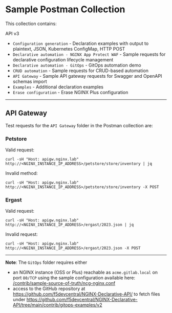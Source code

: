 # Sample Postman Collection

This collection contains:

API v3
- `Configuration generation` - Declaration examples with output to plaintext, JSON, Kubernetes ConfigMap, HTTP POST
- `Declarative automation - NGINX App Protect WAF` - Sample requests for declarative configuration lifecycle management
- `Declarative automation - GitOps` - GitOps automation demo
- `CRUD automation` - Sample requests for CRUD-based automation
- `API Gateway` - Sample API gateway requests for Swagger and OpenAPI schemas import
- `Examples` - Additional declaration examples
- `Erase configuration` - Erase NGINX Plus configuration

---

## API Gateway ##

Test requests for the `API Gateway` folder in the Postman collection are:

### Petstore ###

Valid request:

    curl -sH "Host: apigw.nginx.lab" http://<NGINX_INSTANCE_IP_ADDRESS>/petstore/store/inventory | jq

Invalid method:

    curl -sH "Host: apigw.nginx.lab" http://<NGINX_INSTANCE_IP_ADDRESS>/petstore/store/inventory -X POST

### Ergast ###

Valid request:

    curl -sH "Host: apigw.nginx.lab" http://<NGINX_INSTANCE_IP_ADDRESS>/ergast/2023.json | jq

Invalid request:

    curl -sH "Host: apigw.nginx.lab" http://<NGINX_INSTANCE_IP_ADDRESS>/ergast/2023.json -X POST


---

**Note**: The `GitOps` folder requires either
- an NGINX instance (OSS or Plus) reachable as `acme.gitlab.local` on port `80/TCP` using the sample configuration available here: [/contrib/sample-source-of-truth/ncg-nginx.conf](/contrib/sample-source-of-truth/ncg-nginx.conf)
- access to the GitHub repository at https://github.com/f5devcentral/NGINX-Declarative-API/ to fetch files under https://github.com/f5devcentral/NGINX-Declarative-API/tree/main/contrib/gitops-examples/v2
